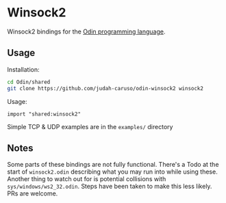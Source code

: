 # Winsock2 

Winsock2 bindings for the [Odin programming language](http://odin-lang.org/).

## Usage

Installation: 

```bash
cd Odin/shared
git clone https://github.com/judah-caruso/odin-winsock2 winsock2
```

Usage: 

```odin
import "shared:winsock2"
```

Simple TCP & UDP examples are in the `examples/` directory


## Notes

Some parts of these bindings are not fully functional. There's a Todo at the start of `winsock2.odin` describing what you may run into while using these. Another thing to watch out for is potential collisions with `sys/windows/ws2_32.odin`. Steps have been taken to make this less likely. PRs are welcome.